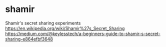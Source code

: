 # shamir
Shamir's secret sharing experiments
https://en.wikipedia.org/wiki/Shamir%27s_Secret_Sharing
https://medium.com/@keylesstech/a-beginners-guide-to-shamir-s-secret-sharing-e864efbf3648
